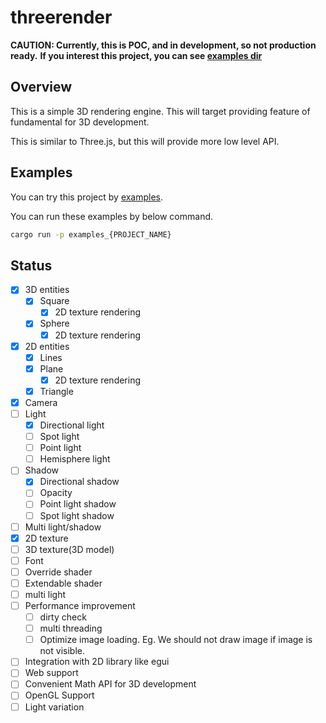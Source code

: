 # threerender

**CAUTION: Currently, this is POC, and in development, so not production ready.**
**If you interest this project, you can see [examples dir](/examples)**

## Overview

This is a simple 3D rendering engine.
This will target providing feature of fundamental for 3D development.

This is similar to Three.js, but this will provide more low level API. 

## Examples

You can try this project by [examples](/examples).

You can run these examples by below command.

```sh
cargo run -p examples_{PROJECT_NAME}
```

## Status

- [x] 3D entities
  - [x] Square
    - [x] 2D texture rendering
  - [x] Sphere
    - [x] 2D texture rendering
- [x] 2D entities
  - [x] Lines
  - [x] Plane
    - [x] 2D texture rendering
  - [x] Triangle
- [x] Camera
- [ ] Light
  - [x] Directional light
  - [ ] Spot light
  - [ ] Point light
  - [ ] Hemisphere light
- [ ] Shadow
  - [x] Directional shadow
  - [ ] Opacity
  - [ ] Point light shadow
  - [ ] Spot light shadow
- [ ] Multi light/shadow
- [x] 2D texture
- [ ] 3D texture(3D model)
- [ ] Font
- [ ] Override shader
- [ ] Extendable shader
- [ ] multi light
- [ ] Performance improvement
    - [ ] dirty check
    - [ ] multi threading
    - [ ] Optimize image loading. Eg. We should not draw image if image is not visible.
- [ ] Integration with 2D library like egui
- [ ] Web support
- [ ] Convenient Math API for 3D development
- [ ] OpenGL Support
- [ ] Light variation
